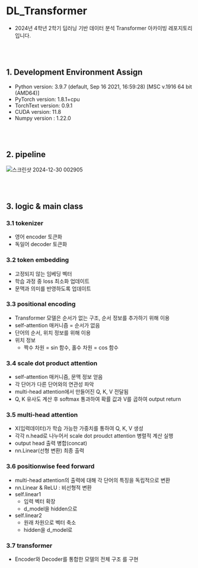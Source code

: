 # DL_Transformer

- 2024년 4학년 2학기 딥러닝 기반 데이터 분석 Transformer 아카이빙 레포지토리입니다.

<br/><br/>

## 1. Development Environment Assign
- Python version: 3.9.7 (default, Sep 16 2021, 16:59:28) [MSC v.1916 64 bit (AMD64)] 
- PyTorch version: 1.8.1+cpu 
- TorchText version: 0.9.1 
- CUDA version: 11.8
- Numpy version : 1.22.0

<br/><br/>
## 2. pipeline
![스크린샷 2024-12-30 002905](https://github.com/user-attachments/assets/42351713-29b7-497e-baea-4961430eba1a)

<br/><br/>

## 3. logic & main class
### 3.1 tokenizer
- 영어 encoder 토큰화
- 독일어 decoder 토큰화

### 3.2 token embedding
- 고정되지 않는 임베딩 벡터
- 학습 과정 중 loss 최소화 업데이트
- 문맥과 의미를 반영하도록 업데이트

### 3.3 positional encoding
- Transformer 모델은 순서가 없는 구조, 순서 정보를 추가하기 위해 이용
- self-attention 매커니즘 = 순서가 없음
- 단어의 순서, 위치 정보를 위해 이용
- 위치 정보 
    - 짝수 차원 = sin 함수, 홀수 차원 = cos 함수

### 3.4 scale dot product attention
- self-attention 매커니즘, 문맥 정보 얻음
- 각 단어가 다른 단어와의 연관성 파악
- multi-head attention에서 만들어진 Q, K, V 전달됨
- Q, K 유사도 계산 후 softmax 통과하여 확률 값과 V를 곱하여 output return

### 3.5 multi-head attention
- X(입력데이터)가 학습 가능한 가중치를 통하여 Q, K, V 생성
- 각각 n.head로 나누어서 scale dot proudct attention 병렬적 계산 실행
- output head 출력 병합(concat)
- nn.Linear(선형 변환) 최종 출력

### 3.6 positionwise feed forward
- multi-head attention의 출력에 대해 각 단어의 특징을 독립적으로 변환
- nn.Linear & ReLU : 비선형적 변환
- self.linear1
    - 입력 벡터 확장
    - d_model을 hidden으로
- self.linear2
    - 원래 차원으로 벡터 축소
    - hidden을 d_model로

### 3.7 transformer
- Encoder와 Decoder를 통합한 모델의 전체 구조 를 구현
